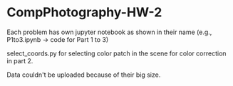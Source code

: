 # CompPhotography-HW-2

Each problem has own jupyter notebook as shown in their name (e.g., P1to3.ipynb -> code for Part 1 to 3)

select_coords.py for selecting color patch in the scene for color correction in part 2.

Data couldn't be uploaded because of their big size.
